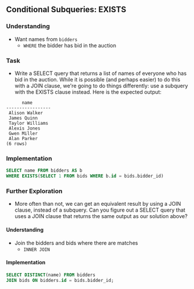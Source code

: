 ## Conditional Subqueries: EXISTS

### Understanding
- Want names from `bidders`
  + `WHERE` the bidder has bid in the auction

### Task
- Write a SELECT query that returns a list of names of everyone who has bid in the auction. While it is possible (and perhaps easier) to do this with a JOIN clause, we're going to do things differently: use a subquery with the EXISTS clause instead. Here is the expected output:
```
      name
-----------------
 Alison Walker
 James Quinn
 Taylor Williams
 Alexis Jones
 Gwen Miller
 Alan Parker
(6 rows)
```

### Implementation
```sql
SELECT name FROM bidders AS b
WHERE EXISTS(SELECT 1 FROM bids WHERE b.id = bids.bidder_id)
```

### Further Exploration
- More often than not, we can get an equivalent result by using a JOIN clause, instead of a subquery. Can you figure out a SELECT query that uses a JOIN clause that returns the same output as our solution above?

#### Understanding
- Join the bidders and bids where there are matches
  + `INNER JOIN`

#### Implementation
```sql
SELECT DISTINCT(name) FROM bidders
JOIN bids ON bidders.id = bids.bidder_id;
```